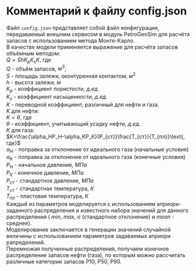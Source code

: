 # Комментарий к файлу config.json

Файл `config.json` представляет собой файл конфигурации, передаваемый
внешним сервисом в модуль PetroGeoSim для расчёта запасов с использованием метода Монте-Карло.\
В качестве модели применяется выражение для расчёта запасов объёмным методом:\
$Q = ShK_pK_sK\text{, где}$\
$Q$ - объём запасов, $м^3$;\
$S$ - площадь залежи, оконтуренная контактом, $м^2$\
$h$ - высота залежи, $м$\
$K_p$ - коэффициент пористости, $д. ед.$\
$K_s$ - коэффициент насыщенности, $д. ед.$\
$K$ - переводной коэффициент, различный для нефти и газа.\
$K$ для нефти:\
$K=\theta\text{, где}$\
$\theta$ - коэффициент, учитывающий усадку нефти, $д. ед.$\
$K$ для газа:\
$K=\frac{\alpha_НP_H-\alpha_КP_К}{P_{ст}}\frac{T_{ст}}{T_{пл}}\text{, где}$\
$\alpha_Н$ - поправка за отклонение от идеального газа (начальные условия)\
$\alpha_К$ - поправка за отклонение от идеального газа (конечные условия)\
$P_H$ - начальное давление, $МПа$\
$P_К$ - конечное давление, $МПа$\
$P_{ст}$ - стандартное давление, $МПа$\
$T_{ст}$ - стандартная температура, $К$\
$T_{пл}$ - пластовая температура, $К$\
Каждый из параметров моделируется с использованием априори-заданного распределения
и известного набора значений для данного распределения ( $min$, $max$, $\sigma$
(стандартное отклонение) и $mean$ - среднее).\
Моделирование заключается в генерации значений случайной величины с использованием
параметров задаваемых априори рапределений.\
Перемножая полученные распределения, получаем конечное распределение запасов нефти
(газа), по которым можно рассчитать различные категории запасов P10, P50, P90.
